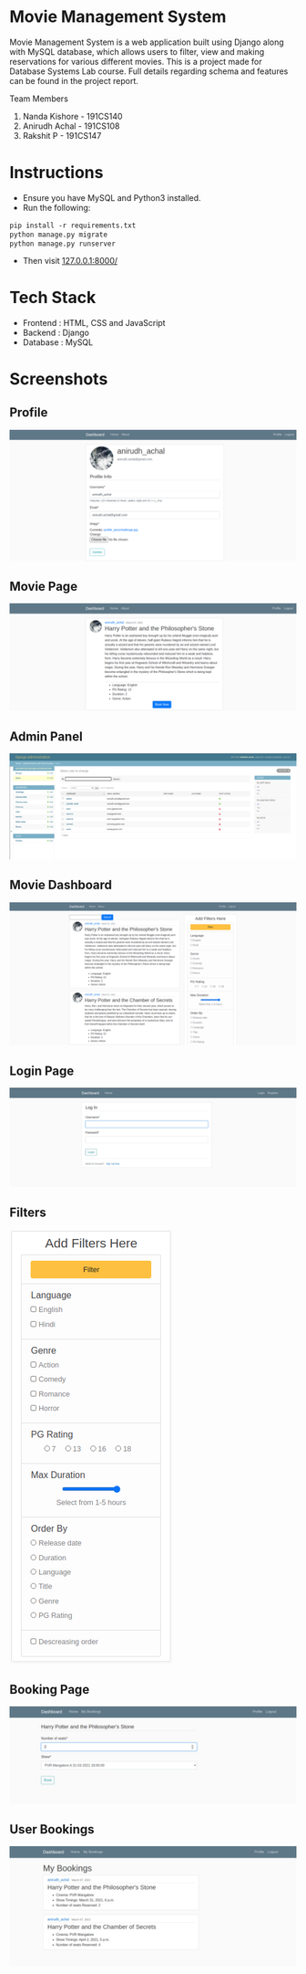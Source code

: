 # Movie Management System

Movie Management System is a web application built using Django along with MySQL database, which allows users to filter, view and making reservations for various different movies. This is a project made for Database Systems Lab course. Full details regarding schema and features can be found in the project report.

Team Members

1) Nanda Kishore - 191CS140
2) Anirudh Achal - 191CS108
3) Rakshit P - 191CS147

# Instructions 

- Ensure you have MySQL and Python3 installed.
- Run the following:
```
pip install -r requirements.txt
python manage.py migrate
python manage.py runserver
```
- Then visit [127.0.0.1:8000/](127.0.0.1:8000/)

# Tech Stack 
- Frontend : HTML, CSS and JavaScript
- Backend : Django
- Database : MySQL 

# Screenshots

## Profile

![](Screenshots/Profile.png)

## Movie Page

![](Screenshots/Movie_Page.png)

## Admin Panel

![](Screenshots/admin.png)

## Movie Dashboard

![](Screenshots/dashboard.png)

## Login Page

![](Screenshots/Login_Page.jpeg) 

## Filters

![](Screenshots/Filters.png)

## Booking Page

![](Screenshots/Booking_Page.jpeg)

## User Bookings

![](Screenshots/Bookings.jpeg)

